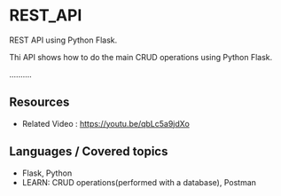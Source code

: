 # REST_API
REST API using Python Flask.

Thi API shows how to do the main CRUD operations using Python Flask.

..........

## Resources
+ Related Video : https://youtu.be/qbLc5a9jdXo

## Languages / Covered topics
+ Flask, Python
+ LEARN: CRUD operations(performed with a database), Postman

